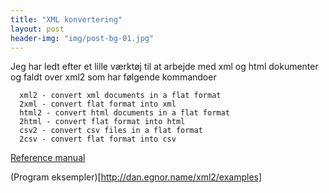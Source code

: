 ```yaml
---
title: "XML konvertering"
layout: post
header-img: "img/post-bg-01.jpg"
---
```

Jeg har ledt efter et lille værktøj til at arbejde med xml og html dokumenter og faldt over xml2 som har følgende kommandoer

      xml2 - convert xml documents in a flat format
      2xml - convert flat format into xml
      html2 - convert html documents in a flat format
      2html - convert flat format into html
      csv2 - convert csv files in a flat format
      2csv - convert flat format into csv

[Reference manual](http://dan.egnor.name/xml2/ref)

(Program eksempler)[http://dan.egnor.name/xml2/examples]

